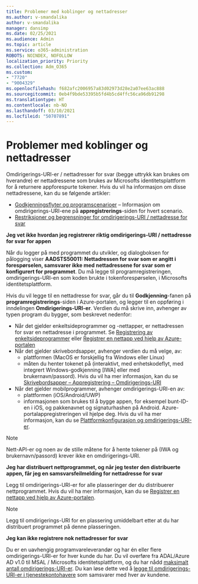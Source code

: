 ```yaml
---
title: Problemer med koblinger og nettadresser
ms.author: v-smandalika
author: v-smandalika
manager: dansimp
ms.date: 02/25/2021
ms.audience: Admin
ms.topic: article
ms.service: o365-administration
ROBOTS: NOINDEX, NOFOLLOW
localization_priority: Priority
ms.collection: Adm_O365
ms.custom:
- "7720"
- "9004329"
ms.openlocfilehash: f682afc2006957a83d02973d28e2a07ee63ac888
ms.sourcegitcommit: 0eb4f9bde53395b5fd4b5cd4ffc56ca96db91298
ms.translationtype: HT
ms.contentlocale: nb-NO
ms.lasthandoff: 03/10/2021
ms.locfileid: "50707891"
---
```

# <a name="issues-with-links-and-urls"></a>Problemer med koblinger og nettadresser

Omdirigerings-URI-er / nettadresser for svar (begge uttrykk kan brukes om hverandre) er nettadressene som brukes av Microsofts identitetsplattform for å returnere appforespurte tokener. Hvis du vil ha informasjon om disse nettadressene, kan du se følgende artikler:

- [Godkjenningsflyter og programscenarioer](https://docs.microsoft.com/azure/active-directory/develop/authentication-flows-app-scenarios) – Informasjon om omdirigerings-URI-ene på **appregistrerings**-siden for hvert scenario.
- [Restriksjoner og begrensninger for omdirigerings-URI / nettadresse for svar](https://docs.microsoft.com/azure/active-directory/develop/reply-url)

**Jeg vet ikke hvordan jeg registrerer riktig omdirigerings-URI / nettadresse for svar for appen**

Når du logger på med programmet du utvikler, og dialogboksen for pålogging viser **AADSTS50011: Nettadressen for svar som er angitt i forespørselen, samsvarer ikke med nettadressene for svar som er konfigurert for programmet<your app ID>**. Du må legge til programregistreringen, omdirigerings-URI-en som koden brukte i tokenforespørselen, i Microsofts identitetsplattform.

Hvis du vil legge til en nettadresse for svar, går du til **Godkjenning**-fanen på **programregistrerings**-siden i Azure-portalen, og legger til en oppføring i inndelingen **Omdirigerings-URI-er**. Verdien du må skrive inn, avhenger av typen program du bygger, som beskrevet nedenfor:

- Når det gjelder enkeltsideprogrammer og -nettapper, er nettadressen for svar en nettadresse i programmet. Se [Registrering av enkeltsideprogrammer](https://docs.microsoft.com/azure/active-directory/develop/scenario-spa-app-registration#register-a-redirect-uri) eller [Registrer en nettapp ved hjelp av Azure-portalen](https://docs.microsoft.com/azure/active-directory/develop/scenario-web-app-sign-user-app-registration?tabs=aspnetcore#register-an-app-using-azure-portal)
- Når det gjelder skrivebordsapper, avhenger verdien du må velge, av:
    - plattformen (MacOS er forskjellig fra Windows eller Linux)
    - måten du henter tokenet på (interaktivt, med enhetskodeflyt, med integrert Windows-godkjenning [IWA] eller med brukernavn/passord).
    Hvis du vil ha mer informasjon, kan du se [Skrivebordsapper – Appregistrering – Omdirigerings-URI](https://docs.microsoft.com/azure/active-directory/develop/scenario-desktop-app-registration#redirect-uris)
- Når det gjelder mobilprogrammer, avhenger omdirigerings-URI-en av:
    - plattformen (iOS/Android/UWP)
    - informasjonen som brukes til å bygge appen, for eksempel bunt-ID-en i iOS, og pakkenavnet og signaturhashen på Android. Azure-portalappregistreringen vil hjelpe deg. Hvis du vil ha mer informasjon, kan du se [Plattformkonfigurasjon og omdirigerings-URI-er](https://docs.microsoft.com/azure/active-directory/develop/scenario-mobile-app-registration#platform-configuration-and-redirect-uris).

> [!NOTE]
> Nett-API-er og noen av de stille måtene for å hente tokener på (IWA og brukernavn/passord) krever ikke en omdirigerings-URI.

**Jeg har distribuert nettprogrammet, og når jeg tester den distribuerte appen, får jeg en samsvarsfeilmelding for nettadresse for svar**

Legg til omdirigerings-URI-er for alle plasseringer der du distribuerer nettprogrammet. Hvis du vil ha mer informasjon, kan du se [Registrer en nettapp ved hjelp av Azure-portalen](https://docs.microsoft.com/azure/active-directory/develop/scenario-web-app-sign-user-app-registration).

> [!NOTE]
> Legg til omdirigerings-URI for en plassering umiddelbart etter at du har distribuert programmet på denne plasseringen.

**Jeg kan ikke registrere nok nettadresser for svar**

Du er en uavhengig programvareleverandør og har én eller flere omdirigerings-URI-er for hver kunde du har. Du vil overføre fra ADAL/Azure AD v1.0 til MSAL / Microsofts identitetsplattform, og du har nådd [maksimalt antall omdirigerings-URI-er](https://docs.microsoft.com/azure/active-directory/develop/reply-url#maximum-number-of-redirect-uris). Du kan løse dette ved å [legge til omdirigerings-URI-er i tjenestekontohavere](https://docs.microsoft.com/azure/active-directory/develop/reply-url#add-redirect-uris-to-service-principals) som samsvarer med hver av kundene.
